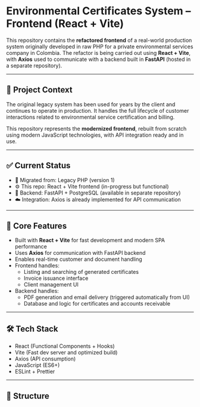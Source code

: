 # Environmental Certificates System – Frontend (React + Vite)

This repository contains the **refactored frontend** of a real-world production system originally developed in raw PHP for a private environmental services company in Colombia. The refactor is being carried out using **React + Vite**, with **Axios** used to communicate with a backend built in **FastAPI** (hosted in a separate repository).

---

## 🧩 Project Context

The original legacy system has been used for years by the client and continues to operate in production. It handles the full lifecycle of customer interactions related to environmental service certification and billing.

This repository represents the **modernized frontend**, rebuilt from scratch using modern JavaScript technologies, with API integration ready and in use.

---

## ✅ Current Status

- 🔄 Migrated from: Legacy PHP (version 1)
- ⚙️ This repo: React + Vite frontend (in-progress but functional)
- 🔗 Backend: FastAPI + PostgreSQL (available in separate repository)
- ☁️ Integration: Axios is already implemented for API communication

---

## 🚀 Core Features

- Built with **React + Vite** for fast development and modern SPA performance
- Uses **Axios** for communication with FastAPI backend
- Enables real-time customer and document handling
- Frontend handles:
  - Listing and searching of generated certificates
  - Invoice issuance interface
  - Client management UI
- Backend handles:
  - PDF generation and email delivery (triggered automatically from UI)
  - Database and logic for certificates and accounts receivable

---

## 🛠️ Tech Stack

- React (Functional Components + Hooks)
- Vite (Fast dev server and optimized build)
- Axios (API consumption)
- JavaScript (ES6+)
- ESLint + Prettier

---

## 📁 Structure

